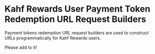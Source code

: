 # Kahf Rewards User Payment Token Redemption URL Request Builders

Payment tokens redemption URL request builders are used to construct URLs programmatically for Kahf Rewards users.

Please add to it!
